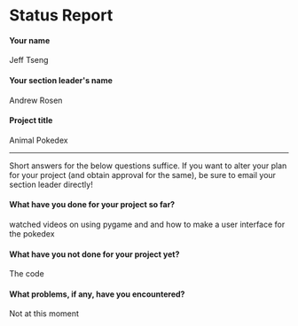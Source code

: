 # Status Report

#### Your name

Jeff Tseng

#### Your section leader's name

Andrew Rosen

#### Project title

Animal Pokedex

***

Short answers for the below questions suffice. If you want to alter your plan for your project (and obtain approval for the same), be sure to email your section leader directly!

#### What have you done for your project so far?

watched videos on using pygame and and how to make a user interface for the pokedex

#### What have you not done for your project yet?

The code

#### What problems, if any, have you encountered?

Not at this moment
